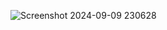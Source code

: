 ![Screenshot 2024-09-09 230628](https://github.com/user-attachments/assets/bea3df88-8ada-4d1c-8c31-ef27bffd74ad)
